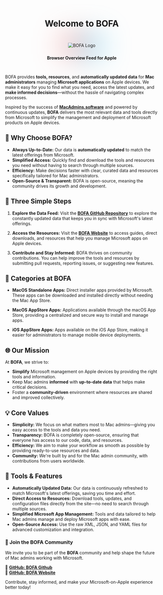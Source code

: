 <div style="text-align: center;">
  <h1>Welcome to <span class="gradient-title">BOFA</span></h1>
  <br>
  <div style="position: relative; display: inline-block; padding: 10px;">
    <!-- Gradient background only behind the image -->
    <div style="
      position: absolute;
      top: 0;
      left: 0;
      width: 100%;
      height: 100%;
      background: linear-gradient(-45deg, #00BFFF 50%, #FF3B30 50%);
      filter: blur(50px);
      z-index: -1;
      background-size: 100% 100%;
      background-position: left center;
    ">
    </div>
    <!-- Image -->
    <img src="/images/bofa_logo.png" alt="BOFA Logo" style="max-width: 150px; z-index: 1;" />
  </div>

  <p><strong>Browser Overview Feed for Apple</strong></p>
</div>
<br>

<span class="gradient-title">BOFA</span> provides **tools, resources**, and **automatically updated data** for **Mac administrators** managing **Microsoft applications** on Apple devices. We make it easy for you to find what you need, access the latest updates, and **make informed decisions**—without the hassle of navigating complex processes.

Inspired by the success of [**MacAdmins.software**](https://macadmins.software) and powered by continuous updates, **BOFA** delivers the most relevant data and tools directly from Microsoft to simplify the management and deployment of Microsoft products on Apple devices.

## 🌟 Why Choose <span class="gradient-title">BOFA</span>?

- **Always Up-to-Date:** Our data is **automatically updated** to match the latest offerings from Microsoft.
- **Simplified Access:** Quickly find and download the tools and resources you need without having to search through multiple sources.
- **Efficiency:** Make decisions faster with clear, curated data and resources specifically tailored for Mac administrators.
- **Open-Source & Transparent:** <span class="gradient-title">BOFA</span> is open-source, meaning the community drives its growth and development.

## 🚀 Three Simple Steps

1. **Explore the Data Feed:**
   Visit the [**BOFA GitHub Repository**](https://github.com/cocopuff2u/BOFA) to explore the constantly updated data that keeps you in sync with Microsoft's latest offerings.

2. **Access the Resources:**
   Visit the [**BOFA Website**](https://github.com/cocopuff2u/BOFA_WEBSITE) to access guides, direct downloads, and resources that help you manage Microsoft apps on Apple devices.

3. **Contribute and Stay Informed:**
   <span class="gradient-title">BOFA</span> thrives on community contributions. You can help improve the tools and resources by submitting pull requests, reporting issues, or suggesting new features.

## 🔧 Categories at <span class="gradient-title">BOFA</span>

- **MacOS Standalone Apps:** Direct installer apps provided by Microsoft. These apps can be downloaded and installed directly without needing the Mac App Store.
  
- **MacOS AppStore Apps:** Applications available through the macOS App Store, providing a centralized and secure way to install and manage apps.

- **iOS AppStore Apps:** Apps available on the iOS App Store, making it easier for administrators to manage mobile device deployments.

## 🌐 Our Mission

At **<span class="gradient-title">BOFA</span>**, we strive to:

- **Simplify** Microsoft management on Apple devices by providing the right tools and information.
- Keep Mac admins **informed** with **up-to-date data** that helps make critical decisions.
- Foster a **community-driven** environment where resources are shared and improved collectively.

## 💡 Core Values

- **Simplicity:** We focus on what matters most to Mac admins—giving you easy access to the tools and data you need.
- **Transparency:** <span class="gradient-title">BOFA</span> is completely open-source, ensuring that everyone has access to our code, data, and resources.
- **Efficiency:** We aim to make your workflow as smooth as possible by providing ready-to-use resources and data.
- **Community:** We're built by and for the Mac admin community, with contributions from users worldwide.

## 🔧 Tools & Features

- **Automatically Updated Data:** Our data is continuously refreshed to match Microsoft's latest offerings, saving you time and effort.
- **Direct Access to Resources:** Download tools, updates, and configuration files directly from the site—no need to search through multiple sources.
- **Simplified Microsoft App Management:** Tools and data tailored to help Mac admins manage and deploy Microsoft apps with ease.
- **Open-Source Access:** Use the raw XML, JSON, and YAML files for advanced customization and integration.

### 🎉 Join the <span class="gradient-title">BOFA</span> Community

We invite you to be part of the **<span class="gradient-title">BOFA</span>** community and help shape the future of Mac admins working with Microsoft.

🔗 **[GitHub: BOFA Github](https://github.com/cocopuff2u/BOFA)**  
🔗 **[GitHub: BOFA Website](https://github.com/cocopuff2u/BOFA_website)**

Contribute, stay informed, and make your Microsoft-on-Apple experience better today!
